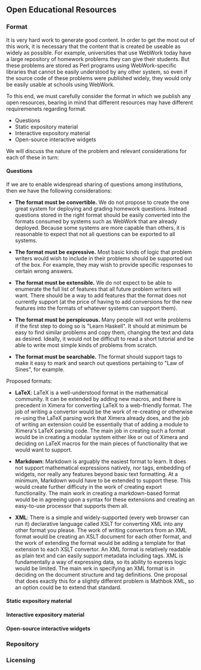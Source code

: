 ## Open Educational Resources

### Format

It is very hard work to generate good content.  In order to get the
most out of this work, it is necessary that the content that is
created be useable as widely as possible.  For example, universities
that use WebWork today have a large repository of homework problems
they can give their students.  But these problems are stored as Perl
programs using WebWork-specific libraries that cannot be easily
understood by any other system, so even if the source code of these
problems were published widely, they would only be easily usable at
schools using WebWork.

To this end, we must carefully consider the format in which we publish
any open resources, bearing in mind that different resources may
have different requiremenets regarding format.  

* Questions
* Static expository material
* Interactive expository material
* Open-source interactive widgets

We will discuss the nature of the problem and relevant considerations
for each of these in turn:

#### Questions

If we are to enable widespread sharing of questions among
institutions, then we have the following considerations:

* **The format must be convertible.** We do not propose to create the
  one great system for deploying and grading homework questions.
  Instead questions stored in the right format should be easily
  converted into the formats consumed by systems such as WebWork that
  are already deployed.  Because some systems are more capable than
  others, it is reasonable to expect that not all questions can be
  exported to all systems.

* **The format must be expressive.** Most basic kinds of logic that
  problem writers would wish to include in their problems should be
  supported out of the box.  For example, they may wish to provide
  specific responses to certain wrong answers.

* **The format must be extensible.** We do not expect to be able to
  enumerate the full list of features that all future problem writers
  will want.  There should be a way to add features that the format
  does not currently support (at the price of having to add
  conversions for the new features into the formats of whatever
  systems can support them).

* **The format must be perspicuous.** Many people will not write
  problems if the first step to doing so is "Learn Haskell".  It
  should at minimum be easy to find similar problems and copy them,
  changing the text and data as desired.  Ideally, it would not be
  difficult to read a short tutorial and be able to write most simple
  kinds of problems from scratch.

* **The format must be searchable.** The format should support tags to
  make it easy to mark and search out questions pertaining to "Law of
  Sines", for example.

Proposed formats:

* **LaTeX**: LaTeX is a well-understood format in the mathematical
    community.  It can be extended by adding new macros, and there is
    precedent in Ximera for converting LaTeX to a web-friendly format.
    The job of writing a convertor would be the work of re-creating or
    otherwise re-using the LaTeX parsing work that Ximera already
    does, and the job of writing an extension could be essentially
    that of adding a module to Ximera's LaTeX parsing code.  The main
    job in creating such a format would be in creating a modular
    system either like or out of Ximera and deciding on LaTeX macros
    for the main pieces of functionality that we would want to
    support.

* **Markdown**: Markdown is arguably the easiest format to learn.  It
    does not support mathematical expressions natively, nor tags,
    embedding of widgets, nor really any features beyond basic text
    formatting.  At a minimum, Markdown would have to be extended to
    support these.  This would create further difficuty in the work of
    creating export functionality.  The main work in creating a
    markdown-based format would be in agreeing upon a syntax for these
    extensions and creating an easy-to-use processor that supports
    them all.

* **XML**: There is a simple and widely-supported (every web browser
    can run it) declarative language called XSLT for converting XML
    into any other format you please.  The work of writing convertors
    from an XML format would be creating an XSLT document for each
    other format, and the work of extending the format would be adding
    a template for that extension to each XSLT convertor.  An XML
    format is relatively readable as plain text and can easily support
    metadata including tags.  XML is fundamentally a way of expressing
    data, so its ability to express logic would be limited.  The main
    wrk in specifying an XML format is in deciding on the document
    structure and tag definitions.  One proposal that does exactly
    this for a slightly different problem is Mathbok XML, so an option
    could be to extend that standard.

#### Static expository material

#### Interactive expository material

#### Open-source interactive widgets

### Repository

### Licensing